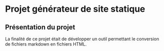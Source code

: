 # Projet générateur de site statique

## Présentation du projet

La finalité de ce projet était de développer un outil permettant le conversion de fichiers markdown en fichiers HTML.

<!--stackedit_data:
eyJoaXN0b3J5IjpbLTE5NjYxOTMyNjddfQ==
-->
